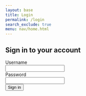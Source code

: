 ```yaml
---
layout: base
title: Login
permalink: /login
search_exclude: true
menu: nav/home.html
---
```


<!-- Add CSRF token meta tag -->
<meta name="csrf-token" content="{{ csrf_token() }}">

<div class="flex min-h-full flex-col justify-center px-6 py-12 lg:px-8">
  <div class="sm:mx-auto sm:w-full sm:max-w-sm">
    <h2 class="mt-10 text-center text-2xl/9 font-bold tracking-tight text-gray-900">Sign in to your account</h2>
  </div>

  <div class="mt-10 sm:mx-auto sm:w-full sm:max-w-sm">
    <form class="space-y-6" id="loginForm" onsubmit="handleLogin(event)">
      <div>
        <label for="username" class="block text-sm/6 font-medium text-gray-900">Username</label>
        <div class="mt-2">
          <input type="text" name="username" id="username" autocomplete="username" required class="block w-full rounded-md bg-white px-3 py-1.5 text-base text-gray-900 outline outline-1 -outline-offset-1 outline-gray-300 placeholder:text-gray-400 focus:outline focus:outline-2 focus:-outline-offset-2 focus:outline-indigo-500 sm:text-sm/6">
        </div>
      </div>
      <div>
        <div class="flex items-center justify-between">
          <label type="password" name="password" class="block text-sm/6 font-medium text-gray-900">Password</label>
        </div>
        <div class="mt-2">
          <input type="password" name="password" id="password" autocomplete="current-password" required class="block w-full rounded-md bg-white px-3 py-1.5 text-base text-gray-900 outline outline-1 -outline-offset-1 outline-gray-300 placeholder:text-gray-400 focus:outline focus:outline-2 focus:-outline-offset-2 focus:outline-indigo-500 sm:text-sm/6">
        </div>
      </div>
      <div>
        <button type="submit" class="flex w-full justify-center rounded-md bg-indigo-500 px-3 py-1.5 text-sm/6 font-semibold text-white shadow-sm hover:bg-rose-500 focus-visible:outline focus-visible:outline-2 focus-visible:outline-offset-2 focus-visible:outline-indigo-500">Sign in</button>
      </div>
      <p id="message" class="text-indigo-500"></p>
    </form>
  </div>
</div>

<script type="module">
    import { login } from '{{site.baseurl}}/assets/js/api/config.js';

    // Handle login form submission
    window.handleLogin = async function(event) {
        event.preventDefault();
        const messageElement = document.getElementById("message");
        messageElement.textContent = "Logging in...";
        
        try {
            const credentials = {
                uid: document.getElementById("username").value,
                password: document.getElementById("password").value
            };

            const data = await login(credentials);
            
            if (data?.token) {
                // Store token in both localStorage and cookie for consistency
                localStorage.setItem('token', data.token);
                document.cookie = `token=${data.token}; path=/; secure; samesite=lax`;
                
                // Redirect to profile page
                window.location.href = '{{site.baseurl}}/profile';
            }
        } catch (error) {
            console.error("Login Error:", error);
            messageElement.textContent = error.message;
        }
    };

    // Check for existing authentication on page load
    window.onload = function() {
        const token = localStorage.getItem('token') || 
                     document.cookie.split('; ')
                        .find(row => row.startsWith('token='))
                        ?.split('=')[1];
                        
        if (token) {
            window.location.href = '{{site.baseurl}}/profile';
        }
    };
</script>
